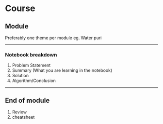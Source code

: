 # Course

## Module

Preferably one theme per module eg. Water puri

<hr>

### Notebook breakdown

1. Problem Statement
2. Summary (What you are learning in the notebook)
2. Solution
3. Algorithm/Conclusion

<hr>

## End of module 
1. Review 
2. cheatsheet
